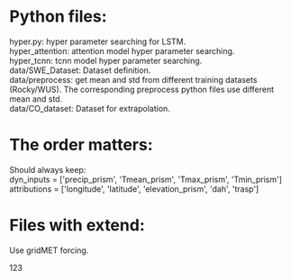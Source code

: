 # Python files:
hyper.py: hyper parameter searching for LSTM.  
hyper_attention: attention model hyper parameter searching.  
hyper_tcnn: tcnn model hyper parameter searching.  
data/SWE_Dataset: Dataset definition.  
data/preprocess: get mean and std from different training datasets (Rocky/WUS).
The corresponding preprocess python files use different mean and std.  
data/CO_dataset: Dataset for extrapolation.

# The order matters:
Should always keep:  
dyn_inputs = ['precip_prism', 'Tmean_prism', 'Tmax_prism', 'Tmin_prism']  
attributions = ['longitude', 'latitude', 'elevation_prism', 'dah', 'trasp']

# Files with extend:
Use gridMET forcing.  

123
